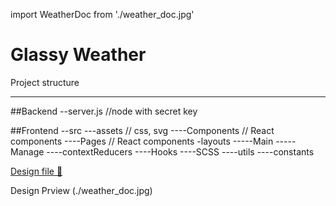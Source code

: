 import WeatherDoc from './weather_doc.jpg'

# Glassy Weather

Project structure
________________
##Backend
--server.js //node with secret key

##Frontend
--src
---assets     // css, svg
----Components // React components 
----Pages      // React components -layouts
-----Main
-----Manage
----contextReducers
----Hooks
----SCSS
----utils 
----constants


[Design file 🔗](https://www.figma.com/file/p0IRC6SVcxFrRqwbfLtdMF/Weather-App?node-id=342%3A895)

Design Prview (./weather_doc.jpg)